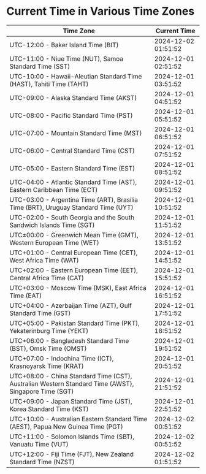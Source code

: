# Current Time in Various Time Zones

| Time Zone | Current Time |
|-----------|--------------|
| UTC-12:00 - Baker Island Time (BIT) | 2024-12-02 01:51:52 |
| UTC-11:00 - Niue Time (NUT), Samoa Standard Time (SST) | 2024-12-01 02:51:52 |
| UTC-10:00 - Hawaii-Aleutian Standard Time (HAST), Tahiti Time (TAHT) | 2024-12-01 03:51:52 |
| UTC-09:00 - Alaska Standard Time (AKST) | 2024-12-01 04:51:52 |
| UTC-08:00 - Pacific Standard Time (PST) | 2024-12-01 05:51:52 |
| UTC-07:00 - Mountain Standard Time (MST) | 2024-12-01 06:51:52 |
| UTC-06:00 - Central Standard Time (CST) | 2024-12-01 07:51:52 |
| UTC-05:00 - Eastern Standard Time (EST) | 2024-12-01 08:51:52 |
| UTC-04:00 - Atlantic Standard Time (AST), Eastern Caribbean Time (ECT) | 2024-12-01 09:51:52 |
| UTC-03:00 - Argentina Time (ART), Brasília Time (BRT), Uruguay Standard Time (UYT) | 2024-12-01 10:51:52 |
| UTC-02:00 - South Georgia and the South Sandwich Islands Time (SGT) | 2024-12-01 11:51:52 |
| UTC±00:00 - Greenwich Mean Time (GMT), Western European Time (WET) | 2024-12-01 13:51:52 |
| UTC+01:00 - Central European Time (CET), West Africa Time (WAT) | 2024-12-01 14:51:52 |
| UTC+02:00 - Eastern European Time (EET), Central Africa Time (CAT) | 2024-12-01 15:51:52 |
| UTC+03:00 - Moscow Time (MSK), East Africa Time (EAT) | 2024-12-01 16:51:52 |
| UTC+04:00 - Azerbaijan Time (AZT), Gulf Standard Time (GST) | 2024-12-01 17:51:52 |
| UTC+05:00 - Pakistan Standard Time (PKT), Yekaterinburg Time (YEKT) | 2024-12-01 18:51:52 |
| UTC+06:00 - Bangladesh Standard Time (BST), Omsk Time (OMST) | 2024-12-01 19:51:52 |
| UTC+07:00 - Indochina Time (ICT), Krasnoyarsk Time (KRAT) | 2024-12-01 20:51:52 |
| UTC+08:00 - China Standard Time (CST), Australian Western Standard Time (AWST), Singapore Time (SGT) | 2024-12-01 21:51:52 |
| UTC+09:00 - Japan Standard Time (JST), Korea Standard Time (KST) | 2024-12-01 22:51:52 |
| UTC+10:00 - Australian Eastern Standard Time (AEST), Papua New Guinea Time (PGT) | 2024-12-02 00:51:52 |
| UTC+11:00 - Solomon Islands Time (SBT), Vanuatu Time (VUT) | 2024-12-02 00:51:52 |
| UTC+12:00 - Fiji Time (FJT), New Zealand Standard Time (NZST) | 2024-12-02 01:51:52 |
